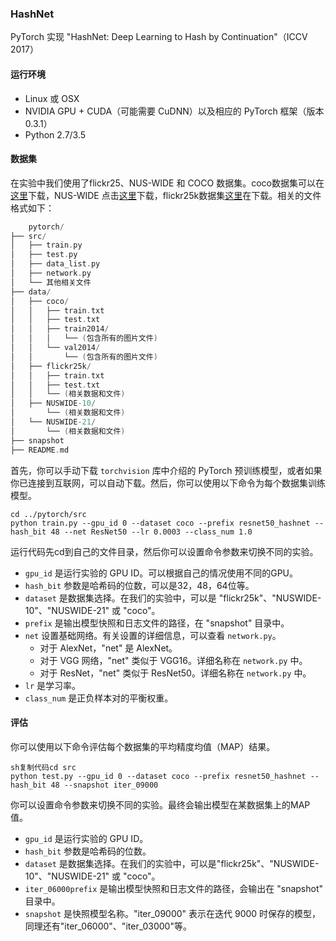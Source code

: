 ### HashNet

PyTorch 实现 "HashNet: Deep Learning to Hash by Continuation"（ICCV 2017）

#### 运行环境

- Linux 或 OSX
- NVIDIA GPU + CUDA（可能需要 CuDNN）以及相应的 PyTorch 框架（版本 0.3.1）
- Python 2.7/3.5

#### 数据集

在实验中我们使用了flickr25、NUS-WIDE 和 COCO 数据集。coco数据集可以在 [这里](https://cocodataset.org/#download)下载，NUS-WIDE 点击[这里](https://lms.comp.nus.edu.sg/wp-content/uploads/2019/research/nuswide/NUS-WIDE.html)下载，flickr25k数据集[这里](https://press.liacs.nl/mirflickr/mirdownload.html)在下载。相关的文件格式如下：

```c
	pytorch/
├── src/
│   ├── train.py
│   ├── test.py
│   ├── data_list.py
│   ├── network.py
│   └── 其他相关文件
├── data/
│   ├── coco/
│   │   ├── train.txt
│   │   ├── test.txt
│   │   ├── train2014/
│   │   │   └── (包含所有的图片文件)
│   │   └── val2014/
│   │       └── (包含所有的图片文件)
│   ├── flickr25k/
│   │   ├── train.txt
│   │   ├── test.txt
│   │   └── (相关数据和文件)
│   ├── NUSWIDE-10/
│       └── (相关数据和文件)
│   └── NUSWIDE-21/
│       └── (相关数据和文件)
├── snapshot
├── README.md        
```



首先，你可以手动下载 `torchvision` 库中介绍的 PyTorch 预训练模型，或者如果你已连接到互联网，可以自动下载。然后，你可以使用以下命令为每个数据集训练模型。

```
cd ../pytorch/src
python train.py --gpu_id 0 --dataset coco --prefix resnet50_hashnet --hash_bit 48 --net ResNet50 --lr 0.0003 --class_num 1.0
```

运行代码先cd到自己的文件目录，然后你可以设置命令参数来切换不同的实验。

- `gpu_id` 是运行实验的 GPU ID。可以根据自己的情况使用不同的GPU。
- `hash_bit` 参数是哈希码的位数，可以是32，48，64位等。
- `dataset` 是数据集选择。在我们的实验中，可以是 "flickr25k"、"NUSWIDE-10"、"NUSWIDE-21" 或 "coco"。
- `prefix` 是输出模型快照和日志文件的路径，在 "snapshot" 目录中。
- `net` 设置基础网络。有关设置的详细信息，可以查看 `network.py`。
  - 对于 AlexNet，"net" 是 AlexNet。
  - 对于 VGG 网络，"net" 类似于 VGG16。详细名称在 `network.py` 中。
  - 对于 ResNet，"net" 类似于 ResNet50。详细名称在 `network.py` 中。
- `lr` 是学习率。
- `class_num` 是正负样本对的平衡权重。

#### 评估

你可以使用以下命令评估每个数据集的平均精度均值（MAP）结果。

```
sh复制代码cd src
python test.py --gpu_id 0 --dataset coco --prefix resnet50_hashnet --hash_bit 48 --snapshot iter_09000
```

你可以设置命令参数来切换不同的实验。最终会输出模型在某数据集上的MAP值。

- `gpu_id` 是运行实验的 GPU ID。
- `hash_bit` 参数是哈希码的位数。
- `dataset` 是数据集选择。在我们的实验中，可以是"flickr25k"、"NUSWIDE-10"、"NUSWIDE-21" 或 "coco"。
- `iter_06000prefix` 是输出模型快照和日志文件的路径，会输出在 "snapshot" 目录中。
- `snapshot` 是快照模型名称。"iter_09000" 表示在迭代 9000 时保存的模型，同理还有"iter_06000"、"iter_03000"等。

